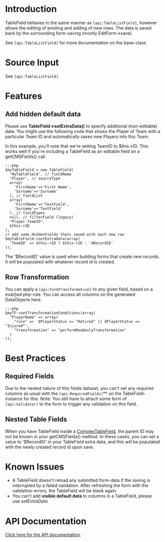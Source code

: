 # Introduction

TableField behaves in the same manner as `[api:TableListField]`, however allows the editing of existing and adding of new rows.
The data is saved back by the surrounding form-saving (mostly EditForm->save).

See `[api:TableListField]` for more documentation on the base-class

# Source Input

See `[api:TableListField]`.

# Features

## Add hidden default data

Please use **TableField->setExtraData()** to specify additional (non-editable) data. You might use the following code that shows the Player of Team with a particular Team ID and automatically saves new Players into this Team.

In this example, you'll note that we're setting TeamID to $this->ID.  This works well if you're including a TableField as an editable field on a getCMSFields() call.

	:::php
	$myTableField = new TableField(
	  'MyTableField', // fieldName
	  'Player', // sourceType
	  array(
	    'FirstName'=>'First Name',
	    'Surname'=>'Surname'
	  ), // fieldList
	  array(
	    'FirstName'=>'TextField',
	    'Surname'=>'TextField'
	  ), // fieldTypes
	  null, // filterField (legacy)
	  "Player.TeamID",
	  $this->ID
	);
	// add some HiddenFields thats saved with each new row
	$myTableField->setExtraData(array(
	  'TeamID' => $this->ID ? $this->ID : '$RecordID'
	));


The '$RecordID' value is used when building forms that create new records.  It will be populated with whatever record id is created.
## Row Transformation

You can apply a `[api:FormTransformation]` to any given field,
based on a eval()ed php-rule. You can access all columns on the generated DataObjects here.

	:::php
	$myTF->setTransformationConditions(array(
	  "PlayerName" => array(
	    "rule" => '$PlayerStatus == "Retired" || $PlayerStatus == "Injured"',
	    "transformation" => "performReadonlyTransformation"
	  )
	));


# Best Practices

## Required Fields

Due to the nested nature of this fields dataset, you can't set any required columns as usual with the `[api:RequiredFields]`** on the TableField-instance for this.
Note: You still have to attach some form of `[api:Validator]` to the form to trigger any validation on this field.

## Nested Table Fields

When you have TableField inside a [ComplexTableField](ComplexTableField), the parent ID may not be known in your getCMSFields() method.  In these cases, you can set a value to '$RecordID' in your TableField extra data, and this will be populated with the newly created record id upon save.

# Known Issues

*  A TableField doesn't reload any submitted form-data if the saving is interrupted by a failed validation. After refreshing the form with the validation-errors, the TableField will be blank again.
*  You can't add **visible default data** to columns in a TableField, please use *setExtraData*


# API Documentation

[Click here for the API documentation](http://api.silverstripe.org/trunk/forms/fields-relational/TableField.html).
